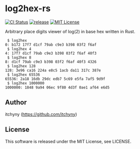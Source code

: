 # log2hex-rs
[![CI Status](https://github.com/itchyny/log2hex-rs/workflows/CI/badge.svg)](https://github.com/itchyny/log2hex-rs/actions)
[![release](https://img.shields.io/github/release/itchyny/log2hex-rs/all.svg)](https://github.com/itchyny/log2hex-rs/releases)
[![MIT License](http://img.shields.io/badge/license-MIT-blue.svg)](https://github.com/itchyny/log2hex-rs/blob/master/LICENSE)

Arbitrary place digits viewer of log(2) in base hex written in Rust.

```
 $ log2hex
0: b172 17f7 d1cf 79ab c9e3 b398 03f2 f6af
 $ log2hex 4
4: 17f7 d1cf 79ab c9e3 b398 03f2 f6af 40f3
 $ log2hex 8
8: d1cf 79ab c9e3 b398 03f2 f6af 40f3 4326
 $ log2hex 128
128: 3e96 ca16 224a e8c5 1acb da11 317c 387e
 $ log2hex 65536
65536: 2a18 16db 29dc edb7 5c69 e5fa 7af5 9d9f
 $ log2hex 1000000
1000000: 1848 9a94 06ec 9f80 4d3f 0ae1 af64 e6d5
```

## Author
itchyny (https://github.com/itchyny)

## License
This software is released under the MIT License, see LICENSE.

